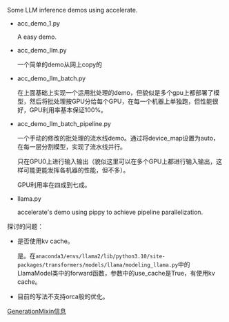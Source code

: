 Some LLM inference demos using accelerate.



* acc_demo_1.py

  A easy demo.

* acc_demo_llm.py

  一个简单的demo从网上copy的

* acc_demo_llm_batch.py

  在上面基础上实现一个运用批处理的demo，但貌似是多个gpu上都部署了模型，然后将批处理按GPU分给每个GPU，在每一个机器上单独跑，但性能很好，GPU利用率基本保证100%。

* acc_demo_llm_batch_pipeline.py

  一个手动的修改的批处理的流水线demo。通过将device_map设置为auto，在每一层分割模型，实现了流水线并行。

  只在GPU0上进行输入输出（貌似这里可以在多个GPU上都进行输入输出，这样可能更能发挥各机器的性能，但不多）。

  GPU利用率在四成到七成。

* llama.py

  accelerate's demo using pippy to achieve pipeline parallelization.





探讨的问题：

* 是否使用kv cache。

  是。在``anaconda3/envs/llama2/lib/python3.10/site-packages/transformers/models/llama/modeling_llama.py``中的LlamaModel类中的forward函数，参数中的use_cache是True，有使用kv cache。

* 目前的写法不支持orca般的优化。





[GenerationMixin信息](https://huggingface.co/docs/transformers/v4.39.3/en/main_classes/text_generation#transformers.GenerationMixin)